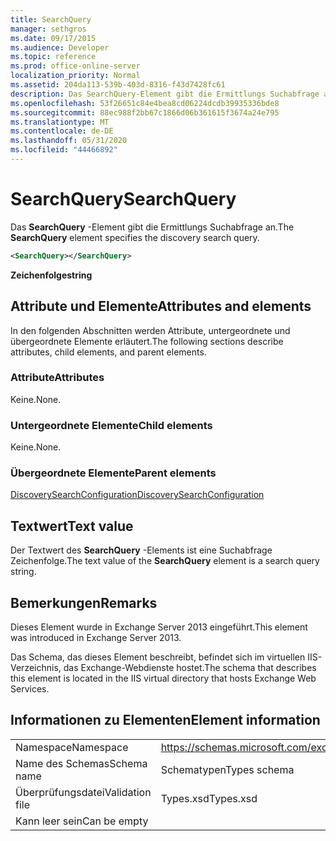```yaml
---
title: SearchQuery
manager: sethgros
ms.date: 09/17/2015
ms.audience: Developer
ms.topic: reference
ms.prod: office-online-server
localization_priority: Normal
ms.assetid: 204da113-539b-403d-8316-f43d7428fc61
description: Das SearchQuery-Element gibt die Ermittlungs Suchabfrage an.
ms.openlocfilehash: 53f26651c84e4bea8cd06224dcdb39935336bde8
ms.sourcegitcommit: 88ec988f2bb67c1866d06b361615f3674a24e795
ms.translationtype: MT
ms.contentlocale: de-DE
ms.lasthandoff: 05/31/2020
ms.locfileid: "44466892"
---
```

# <a name="searchquery"></a><span data-ttu-id="45e3f-103">SearchQuery</span><span class="sxs-lookup"><span data-stu-id="45e3f-103">SearchQuery</span></span>

<span data-ttu-id="45e3f-104">Das **SearchQuery** -Element gibt die Ermittlungs Suchabfrage an.</span><span class="sxs-lookup"><span data-stu-id="45e3f-104">The **SearchQuery** element specifies the discovery search query.</span></span> 
  
```XML
<SearchQuery></SearchQuery>
```

 <span data-ttu-id="45e3f-105">**Zeichenfolge**</span><span class="sxs-lookup"><span data-stu-id="45e3f-105">**string**</span></span>
## <a name="attributes-and-elements"></a><span data-ttu-id="45e3f-106">Attribute und Elemente</span><span class="sxs-lookup"><span data-stu-id="45e3f-106">Attributes and elements</span></span>

<span data-ttu-id="45e3f-107">In den folgenden Abschnitten werden Attribute, untergeordnete und übergeordnete Elemente erläutert.</span><span class="sxs-lookup"><span data-stu-id="45e3f-107">The following sections describe attributes, child elements, and parent elements.</span></span>
  
### <a name="attributes"></a><span data-ttu-id="45e3f-108">Attribute</span><span class="sxs-lookup"><span data-stu-id="45e3f-108">Attributes</span></span>

<span data-ttu-id="45e3f-109">Keine.</span><span class="sxs-lookup"><span data-stu-id="45e3f-109">None.</span></span>
  
### <a name="child-elements"></a><span data-ttu-id="45e3f-110">Untergeordnete Elemente</span><span class="sxs-lookup"><span data-stu-id="45e3f-110">Child elements</span></span>

<span data-ttu-id="45e3f-111">Keine.</span><span class="sxs-lookup"><span data-stu-id="45e3f-111">None.</span></span>
  
### <a name="parent-elements"></a><span data-ttu-id="45e3f-112">Übergeordnete Elemente</span><span class="sxs-lookup"><span data-stu-id="45e3f-112">Parent elements</span></span>

[<span data-ttu-id="45e3f-113">DiscoverySearchConfiguration</span><span class="sxs-lookup"><span data-stu-id="45e3f-113">DiscoverySearchConfiguration</span></span>](discoverysearchconfiguration.md)
  
## <a name="text-value"></a><span data-ttu-id="45e3f-114">Textwert</span><span class="sxs-lookup"><span data-stu-id="45e3f-114">Text value</span></span>

<span data-ttu-id="45e3f-115">Der Textwert des **SearchQuery** -Elements ist eine Suchabfrage Zeichenfolge.</span><span class="sxs-lookup"><span data-stu-id="45e3f-115">The text value of the **SearchQuery** element is a search query string.</span></span> 
  
## <a name="remarks"></a><span data-ttu-id="45e3f-116">Bemerkungen</span><span class="sxs-lookup"><span data-stu-id="45e3f-116">Remarks</span></span>

<span data-ttu-id="45e3f-117">Dieses Element wurde in Exchange Server 2013 eingeführt.</span><span class="sxs-lookup"><span data-stu-id="45e3f-117">This element was introduced in Exchange Server 2013.</span></span>
  
<span data-ttu-id="45e3f-118">Das Schema, das dieses Element beschreibt, befindet sich im virtuellen IIS-Verzeichnis, das Exchange-Webdienste hostet.</span><span class="sxs-lookup"><span data-stu-id="45e3f-118">The schema that describes this element is located in the IIS virtual directory that hosts Exchange Web Services.</span></span>
  
## <a name="element-information"></a><span data-ttu-id="45e3f-119">Informationen zu Elementen</span><span class="sxs-lookup"><span data-stu-id="45e3f-119">Element information</span></span>

|||
|:-----|:-----|
|<span data-ttu-id="45e3f-120">Namespace</span><span class="sxs-lookup"><span data-stu-id="45e3f-120">Namespace</span></span>  <br/> |https://schemas.microsoft.com/exchange/services/2006/types  <br/> |
|<span data-ttu-id="45e3f-121">Name des Schemas</span><span class="sxs-lookup"><span data-stu-id="45e3f-121">Schema name</span></span>  <br/> |<span data-ttu-id="45e3f-122">Schematypen</span><span class="sxs-lookup"><span data-stu-id="45e3f-122">Types schema</span></span>  <br/> |
|<span data-ttu-id="45e3f-123">Überprüfungsdatei</span><span class="sxs-lookup"><span data-stu-id="45e3f-123">Validation file</span></span>  <br/> |<span data-ttu-id="45e3f-124">Types.xsd</span><span class="sxs-lookup"><span data-stu-id="45e3f-124">Types.xsd</span></span>  <br/> |
|<span data-ttu-id="45e3f-125">Kann leer sein</span><span class="sxs-lookup"><span data-stu-id="45e3f-125">Can be empty</span></span>  <br/> ||
   

